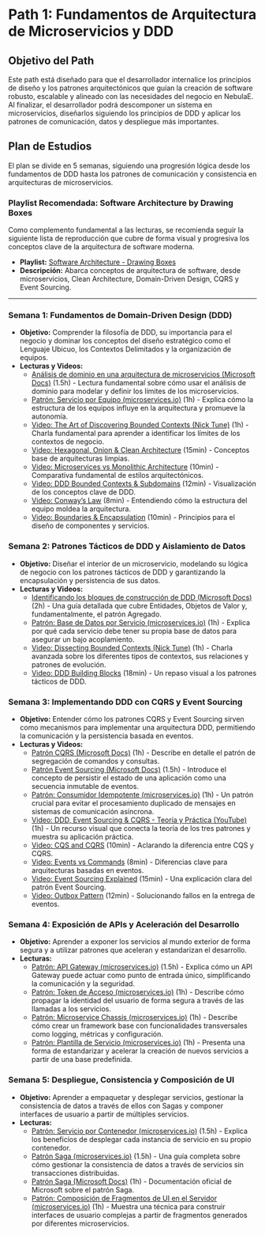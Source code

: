 # Path 1: Fundamentos de Arquitectura de Microservicios y DDD

## Objetivo del Path

Este path está diseñado para que el desarrollador internalice los principios de diseño y los patrones arquitectónicos que guían la creación de software robusto, escalable y alineado con las necesidades del negocio en NebulaE. Al finalizar, el desarrollador podrá descomponer un sistema en microservicios, diseñarlos siguiendo los principios de DDD y aplicar los patrones de comunicación, datos y despliegue más importantes.

## Plan de Estudios

El plan se divide en 5 semanas, siguiendo una progresión lógica desde los fundamentos de DDD hasta los patrones de comunicación y consistencia en arquitecturas de microservicios.

### Playlist Recomendada: Software Architecture by Drawing Boxes

Como complemento fundamental a las lecturas, se recomienda seguir la siguiente lista de reproducción que cubre de forma visual y progresiva los conceptos clave de la arquitectura de software moderna.

*   **Playlist:** [Software Architecture - Drawing Boxes](https://www.youtube.com/playlist?list=PLsrRMpHuSOU1_AaGbbuJSxhYZmhsWYirn)
*   **Descripción:** Abarca conceptos de arquitectura de software, desde microservicios, Clean Architecture, Domain-Driven Design, CQRS y Event Sourcing.

---

### Semana 1: Fundamentos de Domain-Driven Design (DDD)

*   **Objetivo:** Comprender la filosofía de DDD, su importancia para el negocio y dominar los conceptos del diseño estratégico como el Lenguaje Ubicuo, los Contextos Delimitados y la organización de equipos.
*   **Lecturas y Videos:**
    *   [Análisis de dominio en una arquitectura de microservicios (Microsoft Docs)](https://learn.microsoft.com/es-es/azure/architecture/microservices/model/domain-analysis) (1.5h) - Lectura fundamental sobre cómo usar el análisis de dominio para modelar y definir los límites de los microservicios.
    *   [Patrón: Servicio por Equipo (microservices.io)](https://microservices.io/patterns/decomposition/service-per-team.html) (1h) - Explica cómo la estructura de los equipos influye en la arquitectura y promueve la autonomía.
    *   [Video: The Art of Discovering Bounded Contexts (Nick Tune)](https://www.youtube.com/watch?v=ez9GWESKG4I) (1h) - Charla fundamental para aprender a identificar los límites de los contextos de negocio.
    *   [Video: Hexagonal, Onion & Clean Architecture](https://www.youtube.com/watch?v=JubdZIdLQ4M) (15min) - Conceptos base de arquitecturas limpias.
    *   [Video: Microservices vs Monolithic Architecture](https://www.youtube.com/watch?v=6-Wu178sOEE) (10min) - Comparativa fundamental de estilos arquitectónicos.
    *   [Video: DDD Bounded Contexts & Subdomains](https://www.youtube.com/watch?v=NvBsEnDgA4o) (12min) - Visualización de los conceptos clave de DDD.
    *   [Video: Conway’s Law](https://www.youtube.com/watch?v=TqhkWaeUN_8) (8min) - Entendiendo cómo la estructura del equipo moldea la arquitectura.
    *   [Video: Boundaries & Encapsulation](https://www.youtube.com/watch?v=EBO0ysJr2BA) (10min) - Principios para el diseño de componentes y servicios.

### Semana 2: Patrones Tácticos de DDD y Aislamiento de Datos

*   **Objetivo:** Diseñar el interior de un microservicio, modelando su lógica de negocio con los patrones tácticos de DDD y garantizando la encapsulación y persistencia de sus datos.
*   **Lecturas y Videos:**
    *   [Identificando los bloques de construcción de DDD (Microsoft Docs)](https://docs.microsoft.com/es-es/dotnet/architecture/microservices/microservice-ddd-cqrs-patterns/microservice-domain-model) (2h) - Una guía detallada que cubre Entidades, Objetos de Valor y, fundamentalmente, el patrón Agregado.
    *   [Patrón: Base de Datos por Servicio (microservices.io)](https://microservices.io/patterns/data/database-per-service.html) (1h) - Explica por qué cada servicio debe tener su propia base de datos para asegurar un bajo acoplamiento.
    *   [Video: Dissecting Bounded Contexts (Nick Tune)](https://www.youtube.com/watch?v=zkRfDw0N4W8) (1h) - Charla avanzada sobre los diferentes tipos de contextos, sus relaciones y patrones de evolución.
    *   [Video: DDD Building Blocks](https://www.youtube.com/watch?v=xFl-QQZJFTA) (18min) - Un repaso visual a los patrones tácticos de DDD.

### Semana 3: Implementando DDD con CQRS y Event Sourcing

*   **Objetivo:** Entender cómo los patrones CQRS y Event Sourcing sirven como mecanismos para implementar una arquitectura DDD, permitiendo la comunicación y la persistencia basada en eventos.
*   **Lecturas y Videos:**
    *   [Patrón CQRS (Microsoft Docs)](https://learn.microsoft.com/es-es/azure/architecture/patterns/cqrs) (1h) - Describe en detalle el patrón de segregación de comandos y consultas.
    *   [Patrón Event Sourcing (Microsoft Docs)](https://learn.microsoft.com/es-es/azure/architecture/patterns/event-sourcing) (1.5h) - Introduce el concepto de persistir el estado de una aplicación como una secuencia inmutable de eventos.
    *   [Patrón: Consumidor Idempotente (microservices.io)](https://microservices.io/patterns/communication-style/idempotent-consumer.html) (1h) - Un patrón crucial para evitar el procesamiento duplicado de mensajes en sistemas de comunicación asíncrona.
    *   [Video: DDD, Event Sourcing & CQRS - Teoría y Práctica (YouTube)](https://www.youtube.com/watch?v=rolfJR9ERxo) (1h) - Un recurso visual que conecta la teoría de los tres patrones y muestra su aplicación práctica.
    *   [Video: CQS and CQRS](https://www.youtube.com/watch?v=cqNGAo-9pUE) (10min) - Aclarando la diferencia entre CQS y CQRS.
    *   [Video: Events vs Commands](https://www.youtube.com/watch?v=vS7sCJ1uezY) (8min) - Diferencias clave para arquitecturas basadas en eventos.
    *   [Video: Event Sourcing Explained](https://www.youtube.com/watch?v=yFjzGRb8NOk) (15min) - Una explicación clara del patrón Event Sourcing.
    *   [Video: Outbox Pattern](https://www.youtube.com/watch?v=tQw99alEVHo) (12min) - Solucionando fallos en la entrega de eventos.

### Semana 4: Exposición de APIs y Aceleración del Desarrollo

*   **Objetivo:** Aprender a exponer los servicios al mundo exterior de forma segura y a utilizar patrones que aceleran y estandarizan el desarrollo.
*   **Lecturas:**
    *   [Patrón: API Gateway (microservices.io)](https://microservices.io/patterns/apigateway.html) (1.5h) - Explica cómo un API Gateway puede actuar como punto de entrada único, simplificando la comunicación y la seguridad.
    *   [Patrón: Token de Acceso (microservices.io)](https://microservices.io/patterns/security/access-token.html) (1h) - Describe cómo propagar la identidad del usuario de forma segura a través de las llamadas a los servicios.
    *   [Patrón: Microservice Chassis (microservices.io)](https://microservices.io/patterns/microservice-chassis.html) (1h) - Describe cómo crear un framework base con funcionalidades transversales como logging, métricas y configuración.
    *   [Patrón: Plantilla de Servicio (microservices.io)](https://microservices.io/patterns/service-template.html) (1h) - Presenta una forma de estandarizar y acelerar la creación de nuevos servicios a partir de una base predefinida.

### Semana 5: Despliegue, Consistencia y Composición de UI

*   **Objetivo:** Aprender a empaquetar y desplegar servicios, gestionar la consistencia de datos a través de ellos con Sagas y componer interfaces de usuario a partir de múltiples servicios.
*   **Lecturas:**
    *   [Patrón: Servicio por Contenedor (microservices.io)](https://microservices.io/patterns/deployment/service-per-container.html) (1.5h) - Explica los beneficios de desplegar cada instancia de servicio en su propio contenedor.
    *   [Patrón Saga (microservices.io)](https://microservices.io/patterns/data/saga.html) (1.5h) - Una guía completa sobre cómo gestionar la consistencia de datos a través de servicios sin transacciones distribuidas.
    *   [Patrón Saga (Microsoft Docs)](https://learn.microsoft.com/es-es/azure/architecture/patterns/saga) (1h) - Documentación oficial de Microsoft sobre el patrón Saga.
    *   [Patrón: Composición de Fragmentos de UI en el Servidor (microservices.io)](https://microservices.io/patterns/ui/server-side-page-fragment-composition.html) (1h) - Muestra una técnica para construir interfaces de usuario complejas a partir de fragmentos generados por diferentes microservicios.